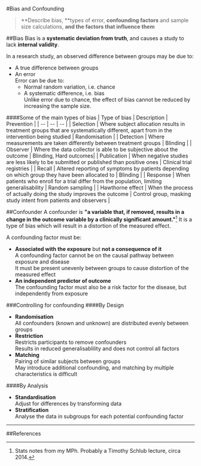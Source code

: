 #Bias and Confounding
> **Describe bias, **types of error, **confounding factors** and sample size calculations, **and the factors that influence them**

##Bias
Bias is a **systematic deviation from truth**, and causes a study to lack **internal validity**.

In a research study, an observed difference between groups may be due to:
* A true difference between groups
* An error  
Error can be due to:
  * Normal random variation, i.e. chance
  * A systematic difference, i.e. bias  
  Unlike error due to chance, the effect of bias cannot be reduced by increasing the sample size. 

####Some of the main types of bias
| Type of bias | Description | Prevention |
| -- | -- | -- |
| Selection | Where subject allocation results in treatment groups that are systematically different, apart from in the intervention being studied | Randomisation |
| Detection | Where measurements are taken differently between treatment groups | Blinding |
| Observer | Where the data collector is able to be subjective about the outcome | Blinding, Hard outcomes|
| Publication | When negative studies are less likely to be submitted or published than positive ones | Clinical trial registries |
| Recall | Altered reporting of symptoms by patients depending on which group they have been allocated to | Blinding |
| Response | When patients who enroll for a trial differ from the population, limiting generalisability | Random sampling |
| Hawthorne effect | When the process of actually doing the study improves the outcome | Control group, masking study intent from patients and observers |

##Confounder
A confounder is **"a variable that, if removed, results in a change in the outcome variable by a clinically significant amount."**[^3] It is a type of bias which will result in a distortion of the measured effect.

A confounding factor must be:
* **Associated with the exposure** but **not a consequence of it**  
  A confounding factor cannot be on the causal pathway between exposure and disease  
  It must be present unevenly between groups to cause distortion of the measured effect
* **An independent predictor of outcome**  
  The confounding factor must also be a risk factor for the disease, but independently from exposure


###Controlling for confounding
####By Design
* **Randomisation**  
  All confounders (known and unknown) are distributed evenly between groups
* **Restriction**  
  Restricts participants to remove confounders  
  Results in reduced generalisablility and does not control all factors
* **Matching**  
  Pairing of similar subjects between groups  
  May introduce additional confounding, and matching by multiple characteristics is difficult

####By Analysis
* **Standardisation**  
  Adjust for differences by transforming data
* **Stratification**  
  Analyse the data in subgroups for each potential confounding factor
---

##References  
 [^1]: Sackett, D. L. (1979). Bias in analytic research. Journal of Chronic Diseases 32 (1–2): 51–63.  
[^2]: PS Myles, T Gin. Statistical methods for anaesthesia and intensive care. 1st ed. Oxford: Butterworth-Heinemann, 2001.   
[^3]: Stats notes from my MPh. Probably a Timothy Schlub lecture, circa 2014.